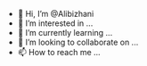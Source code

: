 - 👋 Hi, I’m @Alibizhani
- 👀 I’m interested in ...
- 🌱 I’m currently learning ...
- 💞️ I’m looking to collaborate on ...
- 📫 How to reach me ...

<!---
Alibizhani/Alibizhani is a ✨ special ✨ repository because its `README.md` (this file) appears on your GitHub profile.
You can click the Preview link to take a look at your changes.
--->
